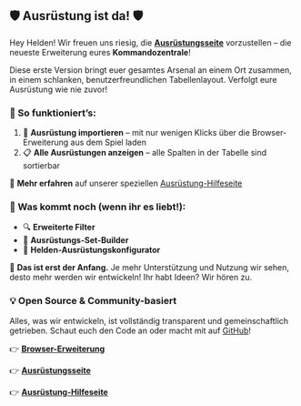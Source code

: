 ## 🛡️ Ausrüstung ist da! 🛡️

Hey Helden! Wir freuen uns riesig, die **[Ausrüstungsseite](https://forgeofgames.com/command-center/equipment)** vorzustellen – die neueste Erweiterung eures **Kommandozentrale**!

Diese erste Version bringt euer gesamtes Arsenal an einem Ort zusammen, in einem schlanken, benutzerfreundlichen Tabellenlayout. Verfolgt eure Ausrüstung wie nie zuvor!

### 🧰 So funktioniert’s:
1) 🔄 **Ausrüstung importieren** – mit nur wenigen Klicks über die Browser-Erweiterung aus dem Spiel laden
2) 📋 **Alle Ausrüstungen anzeigen** – alle Spalten in der Tabelle sind sortierbar

📖 **Mehr erfahren** auf unserer speziellen [Ausrüstung-Hilfeseite](https://forgeofgames.com/help/equipment)

### 🚀 Was kommt noch (wenn ihr es liebt!):
- 🔍 **Erweiterte Filter**
- 🧱 **Ausrüstungs-Set-Builder**
- 🧙 **Helden-Ausrüstungskonfigurator**

💬 **Das ist erst der Anfang.** Je mehr Unterstützung und Nutzung wir sehen, desto mehr werden wir entwickeln! Ihr habt Ideen? Wir hören zu.

### 💡 Open Source & Community-basiert
Alles, was wir entwickeln, ist vollständig transparent und gemeinschaftlich getrieben. Schaut euch den Code an oder macht mit auf [GitHub](https://github.com/IngweLand/forge-of-games)!

👉 **[Browser-Erweiterung](https://forgeofgames.com/help/browser-extension)**

👉 **[Ausrüstungsseite](https://forgeofgames.com/command-center/equipment)**

👉 **[Ausrüstung-Hilfeseite](https://forgeofgames.com/help/equipment)**
